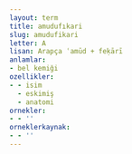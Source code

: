 ```yaml
---
layout: term
title: amudufıkari
slug: amudufikari
letter: A
lisan: Arapça ʿamūd + feḳārī
anlamlar:
- bel kemiği
ozellikler:
- - isim
  - eskimiş
  - anatomi
ornekler:
- - ''
orneklerkaynak:
- - ''
---
```

